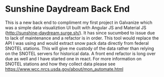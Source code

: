 # Sunshine Daydream Back End
This is a new back end to compliment my first project in Galvanize which was a simple data visualiztion UI built with Angular JS and Material JS (http://sunshine-daydream.surge.sh/).  It has since sucumbed to issue due to lack of maintenance and a refactor is in order.  This tool would replace the API I was using and would extract snow pack data directly from federal SNOTEL stations.  This will give me custody of the data rather than relying on the SNOTEL servers for historical data.  A front end refactor is long over due as well and I have started one in react.  For more information on SNOTEL stations and how they collect data please see https://www.wcc.nrcs.usda.gov/about/mon_automate.html
